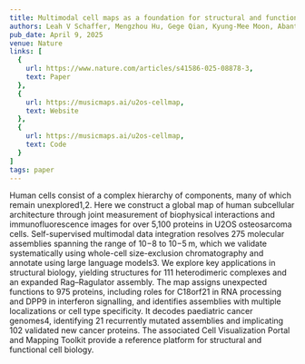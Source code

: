 ```yaml
---
title: Multimodal cell maps as a foundation for structural and functional genomics
authors: Leah V Schaffer, Mengzhou Hu, Gege Qian, Kyung-Mee Moon, Abantika Pal, Neelesh Soni, Andrew P Latham, Laura Pontano Vaites, Dorothy Tsai, Nicole M Mattson, Katherine Licon, Robin Bachelder, Anthony Cesnik, <strong>Ishan Gaur</strong>, Trang Le, William Leineweber, Aji Palar, Ernst Pulido, Yue Qin, Xiaoyu Zhao, Christopher Churas, Joanna Lenkiewicz, Jing Chen, Keiichiro Ono, Dexter Pratt, Peter Zage, Ignacia Echeverria, Andrej Sali, J Wade Harper, Steven P Gygi, Leonard J Foster, Edward L Huttlin, Emma Lundberg, Trey Ideker
pub_date: April 9, 2025
venue: Nature
links: [
  {
    url: https://www.nature.com/articles/s41586-025-08878-3,
    text: Paper
  },
  {
    url: https://musicmaps.ai/u2os-cellmap,
    text: Website
  },
  {
    url: https://musicmaps.ai/u2os-cellmap,
    text: Code
  }
]
tags: paper
---
```

Human cells consist of a complex hierarchy of components, many of which remain unexplored1,2. Here we construct a global map of human subcellular architecture through joint measurement of biophysical interactions and immunofluorescence images for over 5,100 proteins in U2OS osteosarcoma cells. Self-supervised multimodal data integration resolves 275 molecular assemblies spanning the range of 10−8 to 10−5 m, which we validate systematically using whole-cell size-exclusion chromatography and annotate using large language models3. We explore key applications in structural biology, yielding structures for 111 heterodimeric complexes and an expanded Rag–Ragulator assembly. The map assigns unexpected functions to 975 proteins, including roles for C18orf21 in RNA processing and DPP9 in interferon signalling, and identifies assemblies with multiple localizations or cell type specificity. It decodes paediatric cancer genomes4, identifying 21 recurrently mutated assemblies and implicating 102 validated new cancer proteins. The associated Cell Visualization Portal and Mapping Toolkit provide a reference platform for structural and functional cell biology.
